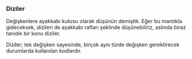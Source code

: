 ### Diziler
Değişkenlere ayakkabı kutusu olarak düşünün demiştik. Eğer bu mantıkla gideceksek, dizileri de ayakkabı rafları şeklinde düşünebiliriz, aslında biraz tanıdık bir konu diziler.

Diziler; tek değişken sayesinde, birçok aynı türde değişken gerektirecek
durumlarda kullanılan kodlardır.
